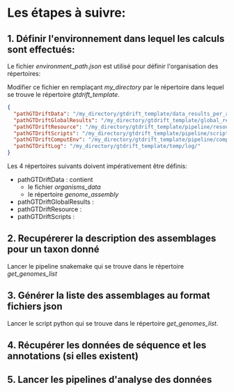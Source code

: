 
# Les étapes à suivre:

## 1. Définir l'environnement dans lequel les calculs sont effectués:

Le fichier _environment_path.json_ est utilisé pour définir l'organisation des répertoires:

Modifier ce fichier en remplaçant _my_directory_ par le répertoire dans lequel se trouve le répertoire _gtdrift_template_.

```json
{
  "pathGTDriftData": "/my_directory/gtdrift_template/data_results_per_assembly/",
  "pathGTDriftGlobalResults": "/my_directory/gtdrift_template/global_results/",
  "pathGTDriftResource": "/my_directory/gtdrift_template/pipeline/resources/",
  "pathGTDriftScripts": "/my_directory/gtdrift_template/pipeline/scripts/",
  "pathGTDriftComputEnv": "/my_directory/gtdrift_template/pipeline/computing_environments/",
  "pathGTDriftLog": "/my_directory/gtdrift_template/temp/log/"
}
```

Les 4 répertoires suivants doivent impérativement être définis:
  * pathGTDriftData : contient 
      * le fichier  _organisms_data_
      * le répertoire _genome_assembly_
  * pathGTDriftGlobalResults :
  * pathGTDriftResource : 
  * pathGTDriftScripts :
  


## 2. Recupérerer la description des assemblages pour un taxon donné

Lancer le pipeline snakemake qui se trouve dans le répertoire _get_genomes_list_
  
## 3. Générer la liste des assemblages au format  fichiers json 

Lancer le  script python qui se trouve dans le répertoire _get_genomes_list_.

## 4. Récupérer les données de séquence et les annotations (si elles existent)


## 5. Lancer les pipelines d'analyse  des données
